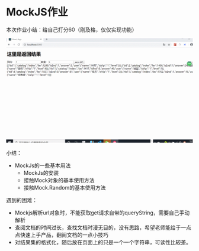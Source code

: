 # MockJS作业

本次作业小结：给自己打分60（刚及格，仅仅实现功能）

![](https://github.com/therealyyc/Imooc_daqianduan/blob/master/GIF.gif)

小结：

+ MockJs的一些基本用法
  + MockJs的安装
  + 接触Mock对象的基本使用方法
  + 接触Mock.Random的基本使用方法

遇到的困难：

+ Mockjs解析url对象时，不能获取get请求自带的queryString，需要自己手动解析
+ 查阅文档的时间过长，查找文档时漫无目的，没有思路，希望老师能给于一点点快速上手产品，翻阅文档的一点小技巧
+ 对结果集的格式化，随后放在页面上的只是一个一个字符串，可读性比较差。